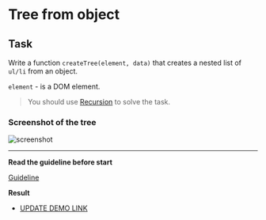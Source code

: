 # Tree from object

## Task

Write a function `createTree(element, data)` that creates a nested list of `ul/li` from an object.

`element` - is a DOM element.

> You should use [Recursion](https://javascript.info/recursion) to solve the task.

### Screenshot of the tree

![screenshot](example/object-tree.png)

---

**Read the guideline before start**

[Guideline](https://github.com/mate-academy/js_task-DOM-guideline)

**Result**

- [UPDATE DEMO LINK](https://liudmylailchenko.github.io/js_tree-from-object-DOM/)
